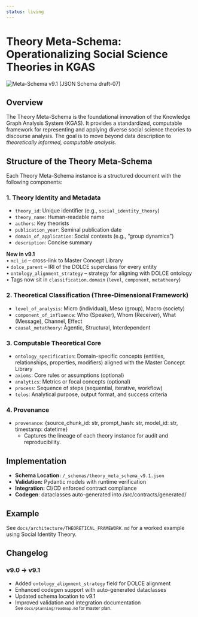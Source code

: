 ```yaml
---
status: living
---
```


# Theory Meta-Schema: Operationalizing Social Science Theories in KGAS

![Meta-Schema v9.1 (JSON Schema draft-07)](https://img.shields.io/badge/Meta--Schema-v9.1-blue)

## Overview

The Theory Meta-Schema is the foundational innovation of the Knowledge Graph Analysis System (KGAS). It provides a standardized, computable framework for representing and applying diverse social science theories to discourse analysis. The goal is to move beyond data description to *theoretically informed, computable analysis*.

## Structure of the Theory Meta-Schema

Each Theory Meta-Schema instance is a structured document with the following components:

### 1. Theory Identity and Metadata
- `theory_id`: Unique identifier (e.g., `social_identity_theory`)
- `theory_name`: Human-readable name
- `authors`: Key theorists
- `publication_year`: Seminal publication date
- `domain_of_application`: Social contexts (e.g., “group dynamics”)
- `description`: Concise summary

**New in v9.1**  
• `mcl_id` – cross-link to Master Concept Library  
• `dolce_parent` – IRI of the DOLCE superclass for every entity  
• `ontology_alignment_strategy` – strategy for aligning with DOLCE ontology
• Tags now sit in `classification.domain` (`level`, `component`, `metatheory`)

### 2. Theoretical Classification (Three-Dimensional Framework)
- `level_of_analysis`: Micro (individual), Meso (group), Macro (society)
- `component_of_influence`: Who (Speaker), Whom (Receiver), What (Message), Channel, Effect
- `causal_metatheory`: Agentic, Structural, Interdependent

### 3. Computable Theoretical Core
- `ontology_specification`: Domain-specific concepts (entities, relationships, properties, modifiers) aligned with the Master Concept Library
- `axioms`: Core rules or assumptions (optional)
- `analytics`: Metrics or focal concepts (optional)
- `process`: Sequence of steps (sequential, iterative, workflow)
- `telos`: Analytical purpose, output format, and success criteria

### 4. Provenance
- `provenance`: {source_chunk_id: str, prompt_hash: str, model_id: str, timestamp: datetime}
  - Captures the lineage of each theory instance for audit and reproducibility.

## Implementation

- **Schema Location:** `/_schemas/theory_meta_schema_v9.1.json`
- **Validation:** Pydantic models with runtime verification
- **Integration:** CI/CD enforced contract compliance
- **Codegen**: dataclasses auto-generated into /src/contracts/generated/

## Example

See `docs/architecture/THEORETICAL_FRAMEWORK.md` for a worked example using Social Identity Theory.

## Changelog

### v9.0 → v9.1
- Added `ontology_alignment_strategy` field for DOLCE alignment
- Enhanced codegen support with auto-generated dataclasses
- Updated schema location to v9.1
- Improved validation and integration documentation
<br><sup>See `docs/planning/roadmap.md` for master plan.</sup>
